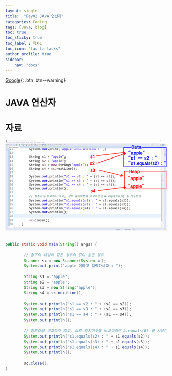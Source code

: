 ```yaml
---
layout: single
title:  "Day02 JAVA 연산자"
categories: Coding
tags: [Java, blog]
toc: true
toc_sticky: true
toc_label : 목차1
toc_icon: "fas fa-tasks"
author_profile: true
sidebar:
	nav: "docs"
---
```

[Google](https://google.com){: .btn .btn--warning}


# JAVA 연산자

# 자료
![day02_String_equals_operator](../images/2023-03-15-day002/day02_String_equals_operator.png)


```java

public static void main(String[] args) {
		
		// 참조의 대상이 같은 경우와 값이 같은 경우
		Scanner sc = new Scanner(System.in);
		System.out.print("apple 이라고 입력하세요 : ");
		
		String s1 = "apple";
		String s2 = "apple";
		String s3 = new String("apple");
		String s4 = sc.nextLine();
		
		System.out.println("s1 == s2 : " + (s1 == s2));
		System.out.println("s1 == s3 : " + (s1 == s3));
		System.out.println("s1 == s4 : " + (s1 == s4));
		System.out.println();
		
		// 참조값을 비교하지 않고, 값의 일치여부를 비교하려면 A.equals(B) 를 사용한다
		System.out.println("s1.equals(s2) : " + s1.equals(s2));
		System.out.println("s1.equals(s3) : " + s1.equals(s3));
		System.out.println("s1.equals(s4) : " + s1.equals(s4));
		System.out.println();
		
		sc.close();
}
